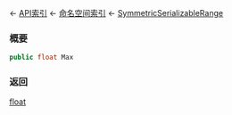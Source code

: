 ← [API索引](Api-Index) ← [命名空间索引](Namespace-Index) ← [SymmetricSerializableRange](VRageMath.SymmetricSerializableRange)

### 概要

```csharp
public float Max
```

### 返回

[float](https://docs.microsoft.com/en-us/dotnet/api/System.Single?view=netframework-4.6)

